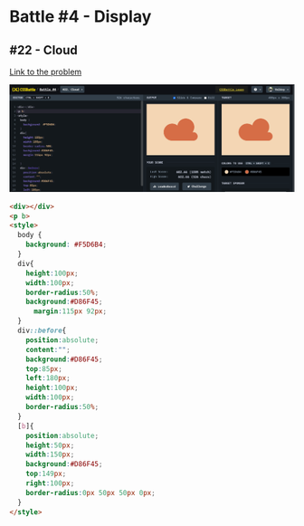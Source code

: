 # Battle #4 - Display

## #22 - Cloud

[Link to the problem](https://cssbattle.dev/play/22)

![result](./images/cloud.png)

```html
<div></div>
<p b>
<style>
  body {
    background: #F5D6B4;
  }
  div{
    height:100px;
    width:100px;
    border-radius:50%;
    background:#D86F45;
 	  margin:115px 92px;
  }  
  div::before{
    position:absolute;
    content:"";
    background:#D86F45;
    top:85px;
    left:180px;
    height:100px;
    width:100px;
    border-radius:50%;
  }
  [b]{
    position:absolute;
    height:50px;
    width:150px;
    background:#D86F45;
    top:149px;
    right:100px;  
    border-radius:0px 50px 50px 0px;
  } 
</style>
```